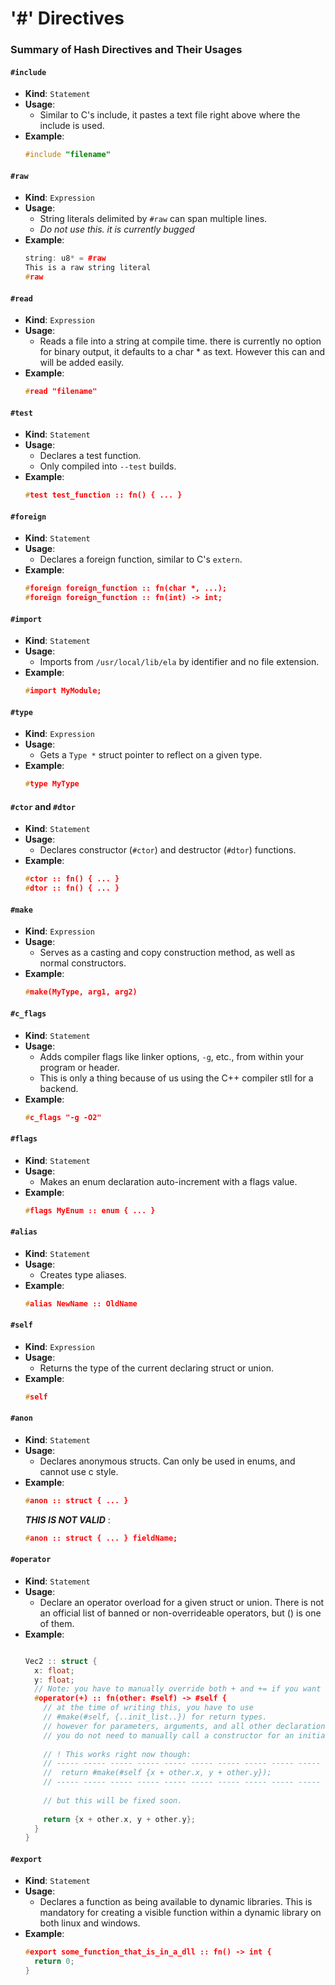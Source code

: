 # '#' Directives

### Summary of Hash Directives and Their Usages

#### `#include`
- **Kind**: `Statement`
- **Usage**: 
  - Similar to C's include, it pastes a text file right above where the include is used.
- **Example**:
  ```cpp
  #include "filename"
  ```

#### `#raw`
- **Kind**: `Expression`
- **Usage**: 
  - String literals delimited by `#raw` can span multiple lines.
  - *Do not use this. it is currently bugged*
- **Example**:
  ```cpp
  string: u8* = #raw
  This is a raw string literal
  #raw
  ```

#### `#read`
- **Kind**: `Expression`
- **Usage**: 
  - Reads a file into a string at compile time. there is currently no option for binary output, it defaults to a char * as text. However this can and will be added easily.
- **Example**:
  ```cpp
  #read "filename"
  ```

#### `#test`
- **Kind**: `Statement`
- **Usage**: 
  - Declares a test function.
  - Only compiled into `--test` builds.
- **Example**:
  ```cpp
  #test test_function :: fn() { ... }
  ```

#### `#foreign`
- **Kind**: `Statement`
- **Usage**: 
  - Declares a foreign function, similar to C's `extern`.
- **Example**:
  ```cpp
  #foreign foreign_function :: fn(char *, ...);
  #foreign foreign_function :: fn(int) -> int;
  ```

#### `#import`
- **Kind**: `Statement`
- **Usage**: 
  - Imports from `/usr/local/lib/ela` by identifier and no file extension.
- **Example**:
  ```cpp
  #import MyModule;
  ```

#### `#type`
- **Kind**: `Expression`
- **Usage**: 
  - Gets a `Type *` struct pointer to reflect on a given type.
- **Example**:
  ```cpp
  #type MyType
  ```

#### `#ctor` and `#dtor`
- **Kind**: `Statement`
- **Usage**: 
  - Declares constructor (`#ctor`) and destructor (`#dtor`) functions.
- **Example**:
  ```cpp
  #ctor :: fn() { ... }
  #dtor :: fn() { ... }
  ```

#### `#make`
- **Kind**: `Expression`
- **Usage**: 
  - Serves as a casting and copy construction method, as well as normal constructors.
- **Example**:
  ```cpp
  #make(MyType, arg1, arg2)
  ```

#### `#c_flags`
- **Kind**: `Statement`
- **Usage**: 
  - Adds compiler flags like linker options, `-g`, etc., from within your program or header.
  - This is only a thing because of us using the C++ compiler stll for a backend.
- **Example**:
  ```cpp
  #c_flags "-g -O2"
  ```

#### `#flags`
- **Kind**: `Statement`
- **Usage**: 
  - Makes an enum declaration auto-increment with a flags value.
- **Example**:
  ```cpp
  #flags MyEnum :: enum { ... }
  ```

#### `#alias`
- **Kind**: `Statement`
- **Usage**: 
  - Creates type aliases.
- **Example**:
  ```cpp
  #alias NewName :: OldName

  ```
#### `#self`
- **Kind**: `Expression`
- **Usage**: 
  - Returns the type of the current declaring struct or union.
- **Example**:
  ```cpp
  #self
  ```

#### `#anon`
- **Kind**: `Statement`
- **Usage**: 
  - Declares anonymous structs. Can only be used in enums, and cannot use c style.
- **Example**:
  ```cpp
  #anon :: struct { ... }
  ```
  **_THIS IS NOT VALID_** :
  ```cpp
  #anon :: struct { ... } fieldName;
  ```

#### `#operator`
- **Kind**: `Statement`
- **Usage**: 
  - Declare an operator overload for a given struct or union. There is not an official list of banned or non-overrideable operators, but () is one of them.
- **Example**:
  ```cpp
  
  Vec2 :: struct {
    x: float;
    y: float;
    // Note: you have to manually override both + and += if you want them both supported.
    #operator(+) :: fn(other: #self) -> #self {
      // at the time of writing this, you have to use
      // #make(#self, {..init_list..}) for return types.
      // however for parameters, arguments, and all other declarations,
      // you do not need to manually call a constructor for an initializer list.
      
      // ! This works right now though: 
      // ----- ----- ----- ----- ----- ----- ----- ----- ----- ----- ----- 
      //  return #make(#self {x + other.x, y + other.y});
      // ----- ----- ----- ----- ----- ----- ----- ----- ----- ----- ----- 
      
      // but this will be fixed soon.
      
      return {x + other.x, y + other.y};
    }
  }
  
  ```
  
#### `#export`
- **Kind**: `Statement`
- **Usage**: 
  - Declares a function as being available to dynamic libraries. This is mandatory for creating a visible function within a dynamic library on both linux and windows.
- **Example**:
  ```cpp
  #export some_function_that_is_in_a_dll :: fn() -> int {
    return 0;
  }
  ```
  
  

